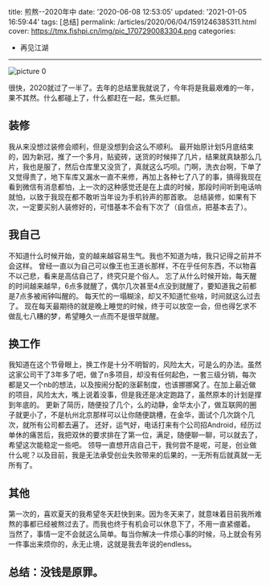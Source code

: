 title: 煎熬--2020年中
date: '2020-06-08 12:53:05'
updated: '2021-01-05 16:59:44'
tags: [总结]
permalink: /articles/2020/06/04/1591246385311.html
cover: https://tmx.fishpi.cn/img/pic_1707290083304.png
categories: 
- 再见江湖
---
![picture 0](https://tmx.fishpi.cn/img/pic_1707290083304.png)  


很快，2020就过了一半了。去年的总结里我就说了，今年将是我最艰难的一年，果不其然。什么都碰上了，什么都赶在一起，焦头烂额。

## 装修

我从来没想过装修会顺利，但是没想到会这么不顺利。
最开始原计划5月底结束的，因为新冠，推了一个多月，贴瓷砖，送货的时候摔了几片，结果就真缺那么几片，我也是服了，然后仓库里又没货了，真就这么巧呗。门啊，洗衣台啊，下单了又觉得贵了，地下车库又漏水一直不来修，再加上各种七了八了的事，搞得我现在看到微信有消息都怕，上一次的这种感觉还是在上虞的时候，那段时间听到电话响就怕，以致于我现在都不敢听当年设为手机铃声的那首歌。
总结装修，如果有下次，一定要买别人装修好的，可惜基本不会有下次了（自信点，把基本去了）。

## 我自己

不知道什么时候开始，变的越来越容易生气。我也不知道为啥，我只记得之前并不会这样。
曾经一直以为自己可以像王也王道长那样，不在乎任何东西，不以物喜不以己悲，看来是高估自己了，终究只是个俗人。
忘了从什么时候开始，每天醒的时间越来越早，6点多就醒了，偶尔几次甚至4点没到就醒了，要知道我之前都是7点多被闹钟叫醒的。
每天忙的一塌糊涂，却又不知道忙些啥，时间就这么过去了。
现在每天最期待的就是晚上睡觉的时候，终于可以放空一会，但也得乞求不做乱七八糟的梦，希望睡久一点而不是很早就醒。

## 换工作

我知道在这个节骨眼上，换工作是十分不明智的，风险太大，可是么的办法。虽然这家公司干了3年多了吧，做了n多项目，却没有任何起色，一套三级分销，每次都是又一个nb的想法，以及按闹分配的涨薪制度，也该挪挪窝了。在加上最近做的项目，风险太大，嘴上说着没事，但是我还是决定跑路了，虽然原本的计划是撑到年底的。
更新了简历，随便投了几个，么的动静，金华太小了，做互联网的圈子就更小了，不是杭州北京那样可以让你随便跳槽，在金华，面试个几次跳个几次，就所有公司都去遍了。
还好，运气好，电话打来有个公司招Android，经历过单休的痛苦后，我把双休的要求排在了第一位，满足，随便聊一聊，可以就去了，希望这次能稳定一些吧。
领导一直想开店自己干，我何尝不是呢，可是，创业做什么呢？以及目前，我是无法承受创业失败带来的后果的，一无所有后就真就一无所有了。

## 其他

第一次的，喜欢夏天的我希望冬天赶快到来。因为冬天来了，就意味着目前我所难熬的事都已经被熬过去了。而我也终于有机会可以休息下了，不用一直紧绷着。
当然了，事情一定不会就这么简单。每当你解决一件烦心事的时候，马上就会有另一件事出来烦你的，永无止境，这就是我去年说的endless。

## 总结：没钱是原罪。

